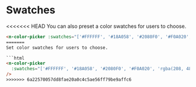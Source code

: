 # Swatches

<<<<<<< HEAD
You can also preset a color swatches for users to choose.

```html
<n-color-picker :swatches="['#FFFFFF', '#18A058', '#2080F0', '#F0A020', 'rgba(208, 48, 80, 1)']" />
=======
Set color swatches for users to choose.

```html
<n-color-picker
  :swatches="['#FFFFFF', '#18A058', '#2080F0', '#F0A020', 'rgba(208, 48, 80, 1)']"
/>
>>>>>>> 6a22570057dd8fae20a0c4c5ae56ff79be9affc6
```
